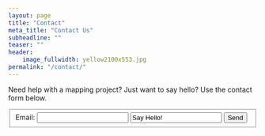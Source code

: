 ```yaml
---
layout: page
title: "Contact"
meta_title: "Contact Us"
subheadline: ""
teaser: ""
header:
    image_fullwidth: yellow2100x553.jpg
permalink: "/contact/"
---
```


Need help with a mapping project? Just want to say hello? Use the contact form below.

<form action="https://formspree.io/nwilgruber@gmail.com"
      method="POST">
      <fieldset>
            <label for="email">Email:</label>
            <input type="email" name="Email"> 
            <input type="text" name="text" value="Say Hello!">
            <input type="submit" value="Send">
      </fieldset>
</form>
